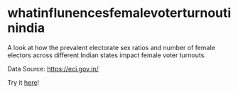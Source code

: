 # whatinflunencesfemalevoterturnoutinindia

A look at how the prevalent electorate sex ratios and number of female electors across different Indian states impact female voter turnouts.

Data Source: https://eci.gov.in/

Try it [here](https://scrab017.github.io/whatinflunencesfemalevoterturnoutinindia/)!
